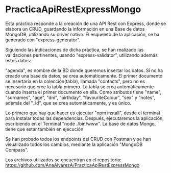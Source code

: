 # PracticaApiRestExpressMongo

Esta práctica responde a la creación de una API Rest con Express, donde se elabora un CRUD, guardando la información en una Base de datos MongoDB, utilizando su driver nativo.
El esqueleto de la aplicación, se ha generado con "express-generator".

Siguiendo las indicaciones de dicha práctica, se han realizado las validaciones pertinentes, usando "express-validator", utilizando además estos datos:

"agenda", es nombre de la BD donde queremos insertar los datos. Si no ha creado una base de datos, se crea automáticamente.
El primer documento se insertaría en la colección(tabla), llamada "contacts", pero no es necesario que cree la tabla primero. La tabla se crea automáticamente cuando inserta el primer documento en ella. 
Como atributos tiene "name", "surnames", "age", "dni", "birthday", "favouriteColour", "sex" y "notes", además del "_id", que se crea automáticamente, y es único.

Lo primero que hay que hacer es ejecutar "npm install", desde el terminal para instalar todas las dependencias. Después, ejecutaremos la aplicación, escribiendo en el Terminal "node ./bin/www".
La base de datos Mongo, tiene que estar también en ejecución

Se han probado todos los endpoints del CRUD con Postman y se han visualizado todos los cambios, mediante la aplicación "MongoDB Compass".

Los archivos utilizados se encuentran en el repositorio: https://github.com/AnaAlvarezA/PracticaApiRestExpressMongo
